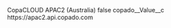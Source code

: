 <?xml version="1.0" encoding="UTF-8"?>
<CustomMetadata xmlns="http://soap.sforce.com/2006/04/metadata" xmlns:xsi="http://www.w3.org/2001/XMLSchema-instance" xmlns:xsd="http://www.w3.org/2001/XMLSchema">
    <label>CopaCLOUD APAC2 (Australia)</label>
    <protected>false</protected>
    <values>
        <field>copado__Value__c</field>
        <value xsi:type="xsd:string">https://apac2.api.copado.com</value>
    </values>
</CustomMetadata>
